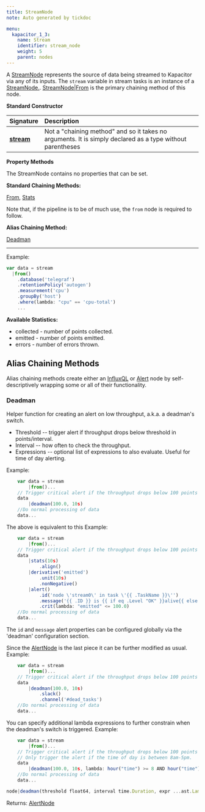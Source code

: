 ```yaml
---
title: StreamNode
note: Auto generated by tickdoc

menu:
  kapacitor_1_3:
    name: Stream
    identifier: stream_node
    weight: 5
    parent: nodes
---
```


A [StreamNode](/kapacitor/v1.3/nodes/stream_node/) represents the source of data
being streamed to Kapacitor via any of its inputs.  The `stream` variable in
stream tasks is an instance of a
[StreamNode.](/kapacitor/v1.3/nodes/stream_node/).
[StreamNode|From](/kapacitor/v1.3/nodes/from_node/) is the primary chaining
method of this node.

**Standard Constructor**

| Signature |  Description |
|:----------|:--|
| **[stream](#example)** | Not a "chaining method" and so it takes no arguments.  It is simply declared as a type without parentheses  |

**Property Methods**

The StreamNode contains no properties that can be set.  

**Standard Chaining Methods:**

[From](/kapacitor/v1.3/nodes/from_node/), [Stats](/kapacitor/v1.3/nodes/stats_node/)

Note that, if the pipeline is to be of much use, the `from` node is required to
follow.

**Alias Chaining Method:**

[Deadman](/kapacitor/v1.3/nodes/stream_node/#deadman)


<a id="example"></a>
<hr/>

Example:

```javascript
var data = stream
  |from()
    .database('telegraf')
    .retentionPolicy('autogen')
    .measurement('cpu')
    .groupBy('host')
    .where(lambda: "cpu" == 'cpu-total')
    ...
```
**Available Statistics:**

   * collected - number of points collected.
   * emitted - number of points emitted.
   * errors - number of errors thrown.


<!--
Index
-----

### Properties


### Chaining Methods

-	[Deadman](/kapacitor/v1.3/nodes/stream_node/#deadman)
-	[From](/kapacitor/v1.3/nodes/stream_node/#from)
-	[Stats](/kapacitor/v1.3/nodes/stream_node/#stats)
-->
Alias Chaining Methods
----------------------

Alias chaining methods create either an [InfluxQL](/kapacitor/v1.3/nodes/influx_q_l_node/) or [Alert](/kapacitor/v1.3/nodes/alert_node/) node by self-descriptively wrapping some or all of their functionality.  


### Deadman

Helper function for creating an alert on low throughput, a.k.a. a deadman&#39;s switch.

- Threshold -- trigger alert if throughput drops below threshold in points/interval.
- Interval -- how often to check the throughput.
- Expressions -- optional list of expressions to also evaluate. Useful for time of day alerting.

Example:


```javascript
    var data = stream
        |from()...
    // Trigger critical alert if the throughput drops below 100 points per 10s and checked every 10s.
    data
        |deadman(100.0, 10s)
    //Do normal processing of data
    data...
```

The above is equivalent to this
Example:


```javascript
    var data = stream
        |from()...
    // Trigger critical alert if the throughput drops below 100 points per 10s and checked every 10s.
    data
        |stats(10s)
            .align()
        |derivative('emitted')
            .unit(10s)
            .nonNegative()
        |alert()
            .id('node \'stream0\' in task \'{{ .TaskName }}\'')
            .message('{{ .ID }} is {{ if eq .Level "OK" }}alive{{ else }}dead{{ end }}: {{ index .Fields "emitted" | printf "%0.3f" }} points/10s.')
            .crit(lambda: "emitted" <= 100.0)
    //Do normal processing of data
    data...
```

The `id` and `message` alert properties can be configured globally via the &#39;deadman&#39; configuration section.

Since the [AlertNode](/kapacitor/v1.3/nodes/alert_node/) is the last piece it can be further modified as usual.
Example:


```javascript
    var data = stream
        |from()...
    // Trigger critical alert if the throughput drops below 100 points per 10s and checked every 10s.
    data
        |deadman(100.0, 10s)
            .slack()
            .channel('#dead_tasks')
    //Do normal processing of data
    data...
```

You can specify additional lambda expressions to further constrain when the deadman&#39;s switch is triggered.
Example:


```javascript
    var data = stream
        |from()...
    // Trigger critical alert if the throughput drops below 100 points per 10s and checked every 10s.
    // Only trigger the alert if the time of day is between 8am-5pm.
    data
        |deadman(100.0, 10s, lambda: hour("time") >= 8 AND hour("time") <= 17)
    //Do normal processing of data
    data...
```



```javascript
node|deadman(threshold float64, interval time.Duration, expr ...ast.LambdaNode)
```

Returns: [AlertNode](/kapacitor/v1.3/nodes/alert_node/)

<!--
### From

Creates a new [FromNode](/kapacitor/v1.3/nodes/from_node/) that can be further
filtered using the Database, RetentionPolicy, Measurement and Where properties.
From can be called multiple times to create multiple
independent forks of the data stream.

Example:


```javascript
    // Select the 'cpu' measurement from just the database 'mydb'
    // and retention policy 'myrp'.
    var cpu = stream
        |from()
            .database('mydb')
            .retentionPolicy('myrp')
            .measurement('cpu')
    // Select the 'load' measurement from any database and retention policy.
    var load = stream
        |from()
            .measurement('load')
    // Join cpu and load streams and do further processing.
    cpu
        |join(load)
            .as('cpu', 'load')
        ...
```



```javascript
node|from()
```

Returns: [FromNode](/kapacitor/v1.3/nodes/from_node/)


### Stats

Create a new stream of data that contains the internal statistics of the node.
The interval represents how often to emit the statistics based on real time.
This means the interval time is independent of the times of the data points the source node is receiving.


```javascript
node|stats(interval time.Duration)
```

Returns: [StatsNode](/kapacitor/v1.3/nodes/stats_node/)
-->
